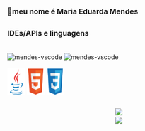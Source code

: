 ### 🎡meu nome é Maria Eduarda Mendes
  
   ##
   
   
   ### IDEs/APIs e linguagens
   <div align="left">
  <div style="display: inline_block"><br>
    <img align="center" alt="mendes-vscode" height="40" width="40" src="https://1.bp.blogspot.com/-iWAeFeP4hbI/XNLmU10juJI/AAAAAAAAvmk/z5z72PsArIsHdeNhHKYBfyiv8a5vCiqEACLcBGAs/s1600/eclipse1024.png"> 
  <img align="center" alt="mendes-vscode" height="50" width="40" src="https://iconape.com/wp-content/png_logo_vector/visual-studio-code.png">
  <div style="display: inline_block"><br>
  <img align="center" alt="mendes-Java" height="60" width="40" src="https://raw.githubusercontent.com/devicons/devicon/master/icons/java/java-original.svg">
  <img align="center" alt="mendes-HTML" height="60" width="40" src="https://raw.githubusercontent.com/devicons/devicon/master/icons/html5/html5-original.svg">
  <img align="center" alt="mendes-CSS" height="60" width="40" src="https://raw.githubusercontent.com/devicons/devicon/master/icons/css3/css3-original.svg">
</div>
</div>
  
  ##
  
<div align="center">
    <img height="180em" src="https://github-readme-streak-stats.herokuapp.com/?user=mendeseduarda&theme=radical"/>
  <a href="https://github.com/mendeseduarda">
</div>
</div>


<div align="center">
    <img height="300px" src="https://metrics.lecoq.io/mendeseduarda?template=classic&config.timezone=Asia%2FShanghai"/>
</div>

